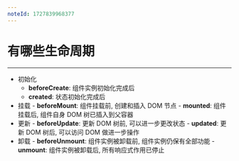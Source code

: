 ```yaml
---
noteId: 1727839968377
---
```


# 有哪些生命周期
---
- 初始化
	- **beforeCreate**: 组件实例初始化完成后
	- **created**: 状态初始化完成后
- 挂载
      - **beforeMount**: 组件挂载前, 创建和插入 DOM 节点
      - **mounted**: 组件挂载后, 组件自身 DOM 树已插入到父容器
- 更新
      - **beforeUpdate**: 更新 DOM 树前, 可以进一步更改状态
      - **updated**: 更新 DOM 树后, 可以访问 DOM 做进一步操作
- 卸载
      - **beforeUnmount**: 组件实例被卸载前, 组件实例仍保有全部功能
      - **unmount**: 组件实例被卸载后, 所有响应式作用已停止